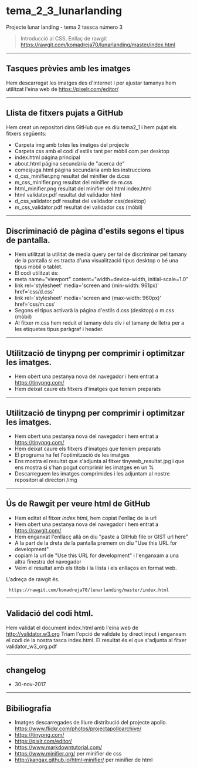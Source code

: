 # tema_2_3_lunarlanding
Projecte lunar landing - tema 2 tassca número 3

> Introducció al CSS. Enllaç de rawgit https://rawgit.com/komadreja70/lunarlanding/master/index.html 

----
## Tasques prèvies amb les imatges
Hem descarregat les imatges des d'internet i per ajustar tamanys hem utilitzat l'eina web de https://pixelr.com/editor/ 

----
## Llista de fitxers pujats a GitHub

Hem creat un repositori dins GitHub que es diu tema2_1 i hem pujat els fitxers següents:

* Carpeta img amb totes les imatges del projecte
* Carpeta css amb el codi d'estils tant per mòbil com per desktop
* index.html página principal
* about.html página secundària de "acerca de"
* comesjuga.html pàgina secundària amb les instruccions
* d_css_minifier.png resultat del minifier de d.css
* m_css_minifier.png resultat del minifier de m.css
* html_minifier.png resultat del minifier del html index.html
* html validator.pdf resultat del validador html
* d_css_validator.pdf resultat del validador css(desktop)
* m_css_validator.pdf resultat del validador css (mòbil)

----
## Discriminació de pàgina d'estils segons el tipus de pantalla.
* Hem utilitzat la utilitat de media query per tal de discriminar pel tamany de la pantalla si es tracta d'una visualització tipus desktop o bé una tipus mòbil o tablet.
* El codi utilitzat és:
* meta name="viewport" content="width=device-width, initial-scale=1.0"
* link rel='stylesheet' media='screen and (min-width: 961px)' href='css/d.css'
* link rel='stylesheet' media='screen and (max-width: 960px)' href='css/m.css'
* Segons el tipus activarà la página d'estils d.css (desktop) o m.css (mòbil)  
* Al fitxer m.css hem reduit el tamany dels div i el tamany de lletra per a les etiquetes tipus paràgraf i header.

----
## Utilització de tinypng per comprimir i optimitzar les imatges.
* Hem obert una pestanya nova del navegador i hem entrat a https://tinypng.com/
* Hem deixat caure els fitxers d'imatges que teníem preparats

----
## Utilització de tinypng per comprimir i optimitzar les imatges.

* Hem obert una pestanya nova del navegador i hem entrat a https://tinypng.com/
* Hem deixat caure els fitxers d'imatges que teníem preparats
* El programa ha fet l'optimització de les imatges
* Ens mostra el resultat que s'adjunta al fitxer tinyweb_resultat.jpg i que ens mostra si s'han pogut comprimir les imatges en un %
* Descarreguem les imatges comprimides i les adjuntam al nostre repositori al directori /img

----
## Ús de Rawgit per veure html de GitHub
* Hem editat el fitxer *index.html*,  hem copiat l'enllaç de la url
* Hem obert una pestanya nova del navegador i hem entrat a https://rawgit.com/
* Hem enganxat l'enllacç allà on diu "paste a GitHub file or GIST url here"
* A la part de la dreta de la pantalla premem on diu "Use this URL for development"
* copiam la url de "Use this URL for development" i l'enganxam a una altra finestra del navegador
* Veim el resultat amb els títols i la llista i els enllaços en format web.

L'adreça de rawgit és.

     https://rawgit.com/komadreja70/lunarlanding/master/index.html 


----
## Validació del codi html.
Hem validat el document index.html amb l'eina web de  http://validator.w3.org
Triam l'opció de validate by direct input i enganxam el codi de la nostra tasca index.html.
El resultat és el que s'adjunta al fitxer validator_w3_org.pdf

----
## changelog
* 30-nov-2017

----
## Bibiliografia
* Imatges descarregades de lliure distribució del projecte apollo. https://www.flickr.com/photos/projectapolloarchive/
* https://tinypng.com/
* https://pixlr.com/editor/
* https://www.markdowntutorial.com/
* https://www.minifier.org/ per minifier de css
* http://kangax.github.io/html-minifier/ per minifier de html

